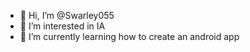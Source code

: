 - 👋 Hi, I’m @Swarley055
- 👀 I’m interested in IA
- 🌱 I’m currently learning how to create an android app

<!---
Swarley055/Swarley055 is a ✨ special ✨ repository because its `README.md` (this file) appears on your GitHub profile.
You can click the Preview link to take a look at your changes.
--->
